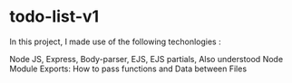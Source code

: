 # todo-list-v1

In this project, I made use of the following techonlogies :

Node JS,
Express,
Body-parser,
EJS,
EJS partials,
Also understood Node Module Exports: How to pass functions and Data between Files
